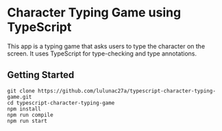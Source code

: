 # Character Typing Game using TypeScript

This app is a typing game that asks users to type the character on the screen. It uses TypeScript for type-checking and type annotations. 

## Getting Started

```
git clone https://github.com/lulunac27a/typescript-character-typing-game.git
cd typescript-character-typing-game
npm install
npm run compile
npm run start
```